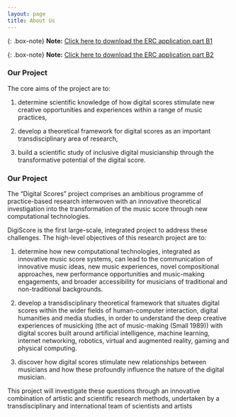 ```yaml
---
layout: page
title: About Us
---
```


{: .box-note}
**Note:** [Click here to download the ERC application part B1](../assets/img/vear_DIGISCORE_ERC_CoG_2020_B1.pdf)

{: .box-note}
**Note:** [Click here to download the ERC application part B2](../assets/img/vear_DIGISCORE_ERC_CoG_2020_B2.pdf)

### Our Project

The core aims of the project are to:

1) determine scientific knowledge of how digital scores stimulate new creative opportunities and experiences within a range of music practices,

2) develop a theoretical framework for digital scores as an important transdisciplinary area of research,

3) build a scientific study of inclusive digital musicianship through the transformative potential of the digital score.
 
### Our Project

The “Digital Scores” project comprises an ambitious programme of practice-based research interwoven with an innovative theoretical investigation into the transformation of the music score through new computational technologies.

DigiScore is the first large-scale, integrated project to address these challenges. The high-level objectives of this research project are to:


1) determine how new computational technologies, integrated as innovative music score systems, can lead to the communication of innovative music ideas, new music experiences, novel compositional approaches, new performance opportunities and music-making engagements, and broader accessibility for musicians of traditional and non-traditional backgrounds.


2) develop a transdisciplinary theoretical framework that situates digital scores within the wider fields of human-computer interaction, digital humanities and media studies, in order to understand the deep creative experiences of musicking (the act of music-making (Small 1989)) with digital scores built around artificial intelligence, machine learning, internet networking, robotics, virtual and augmented reality, gaming and physical computing.


3) discover how digital scores stimulate new relationships between musicians and how these profoundly influence the nature of the digital musician.


This project will investigate these questions through an innovative combination of artistic and scientific research methods, undertaken by a transdisciplinary and international team of scientists and artists

